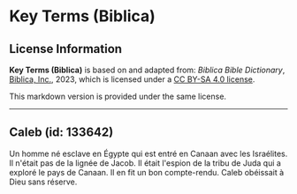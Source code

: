 # Key Terms (Biblica)

## License Information

**Key Terms (Biblica)** is based on and adapted from: _Biblica Bible Dictionary_, [Biblica, Inc.](https://www.biblica.com/), 2023, which is licensed under a [CC BY-SA 4.0 license](https://creativecommons.org/licenses/by-sa/4.0/legalcode.en).

This markdown version is provided under the same license.



--------------------------------

## Caleb (id: 133642)

Un homme né esclave en Égypte qui est entré en Canaan avec les Israélites. Il n'était pas de la lignée de Jacob. Il était l'espion de la tribu de Juda qui a exploré le pays de Canaan. Il en fit un bon compte\-rendu. Caleb obéissait à Dieu sans réserve.


